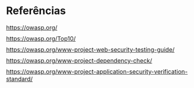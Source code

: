 # Referências

<div style="font-size: 16px;margin-bottom: 10px">
    <a href="https://owasp.org/​">https://owasp.org/​</a>
</div>
<div style="font-size: 16px;margin-bottom: 10px">
    <a href="https://owasp.org/Top10/​">https://owasp.org/Top10/​</a>
</div>

<div style="font-size: 16px;margin-bottom: 10px">
    <a href="https://owasp.org/www-project-web-security-testing-guide/​">https://owasp.org/www-project-web-security-testing-guide/​</a>
</div>

<div style="font-size: 16px;margin-bottom: 10px">
    <a href="https://owasp.org/www-project-dependency-check/​​">https://owasp.org/www-project-dependency-check/​​</a>
</div>

<div style="font-size: 16px;margin-bottom: 10px">
    <a href="https://owasp.org/www-project-application-security-verification-standard/">https://owasp.org/www-project-application-security-verification-standard/</a>
</div>